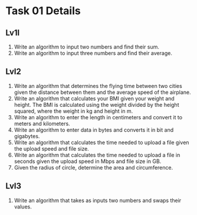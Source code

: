 # Task 01 Details

## Lv1l

1. Write an algorithm to input two numbers and find their sum.
2. Write an algorithm to input three numbers and find their average.
  
## Lvl2

1. Write an algorithm that determines the flying time between two cities given the distance between them and the average speed of the airplane.
2. Write an algorithm that calculates your BMI given your weight and height. The BMI is calculated using the weight divided by the height squared, where the weight in kg and height in m.
3. Write an algorithm to enter the length in centimeters and convert it to meters and kilometers.
4. Write an algorithm to enter data in bytes and converts it in bit and gigabytes.
5. Write an algorithm that calculates the time needed to upload a file given the upload speed and file size.
6. Write an algorithm that calculates the time needed to upload a file in seconds given the upload speed in Mbps and file size in GB.
7. Given the radius of circle, determine the area and circumference.

## Lvl3

1. Write an algorithm that takes as inputs two numbers and swaps their values.
